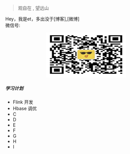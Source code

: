 > 观自在 , 望远山

Hey，我是et，多出没于[博客],[微博]    
微信号:    

<p align="center">
    <img src="https://raw.githubusercontent.com/liuyitian0/liuyitian0.github.io/master/img/my-wechat.jpg" alt="Sample"  width="250" height="140">
    <p align="center">
    </p>
</p>


##### 学习计划

-  Flink 开发 
-  Hbase 调优 
-  C
-  D
-  E
-  F
-  G
-  H
-  I
